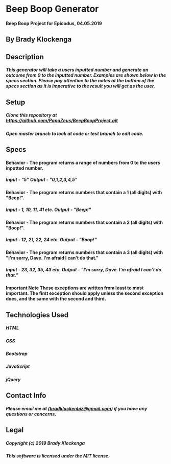 # **Beep Boop Generator**

#### Beep Boop Project for Epicodus, 04.05.2019

## **By Brady Klockenga**

## **Description**

##### This generator will take a users inputted number and generate an outcome from 0 to the inputted number. Examples are shown below in the specs section. Please pay attention to the notes at the bottom of the specs section as it is imperative to the result you will get as the user.

## **Setup**

##### Clone this repository at https://github.com/PapaZeus/BeepBoopProject.git
##### Open master branch to look at code or test branch to edit code.

## **Specs**

#### Behavior - The program returns a range of numbers from 0 to the users inputted number.
##### Input - "5" Output - "0,1,2,3,4,5"

#### Behavior - The program returns numbers that contain a 1 (all digits) with "Beep!".
##### Input - 1, 10, 11, 41 etc. Output - "Beep!"

#### Behavior - The program returns numbers that contain a 2 (all digits) with "Boop!".
##### Input - 12, 21, 22, 24 etc. Output - "Boop!"

#### Behavior - The program returns numbers that contain a 3 (all digits) with "I'm sorry, Dave. I'm afraid I can't do that."
##### Input - 23, 32, 35, 43 etc. Output - "I'm sorry, Dave. I'm afraid I can't do that."

#### **Important Note** These exceptions are written from least to most important. The first exception should apply unless the second exception does, and the same with the second and third.

## **Technologies Used**

##### HTML
##### CSS
##### Bootstrap
##### JavaScript
##### jQuery

## **Contact Info**

##### Please email me at (bradklockenbiz@gmail.com) if you have any questions or concerns.

## **Legal**

##### Copyright (c) 2019 Brady Klockenga

##### This software is licensed under the MIT license.
